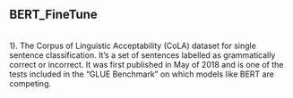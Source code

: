 <h2> BERT_FineTune</h2>
<br>
<a>
1). The Corpus of Linguistic Acceptability (CoLA) dataset for single sentence classification. It’s a set of sentences labelled as grammatically correct or incorrect. It was first published in May of 2018 and is one of the tests included in the “GLUE Benchmark” on which models like BERT are competing.</a> 


